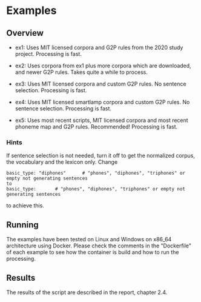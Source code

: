 # Examples

## Overview

- ex1: Uses MIT licensed corpora and G2P rules from the 2020 study project. Processing is fast.

- ex2: Uses corpora from ex1 plus more corpora which are downloaded, and newer G2P rules. Takes quite a while to process.

- ex3: Uses MIT licensed corpora and custom G2P rules. No sentence selection. Processing is fast.

- ex4: Uses MIT licensed smartlamp corpora and custom G2P rules. No sentence selection. Processing is fast.

- ex5: Uses most recent scripts, MIT licensed corpora and most recent phoneme map and G2P rules. Recommended! Processing is fast.

### Hints

If sentence selection is not needed, turn it off to get the normalized corpus, the vocabulary and the lexicon only. Change

    basic_type: "diphones"      # "phones", "diphones", "triphones" or empty not generating sentences
    to 
    basic_type:       # "phones", "diphones", "triphones" or empty not generating sentences

to achieve this.

## Running

The examples have been tested on Linux and Windows on x86_64 architecture using Docker. 
Please check the comments in the "Dockerfile" of each example to see how the container is build and how to run the processing.

## Results

The results of the script are described in the report, chapter 2.4.
